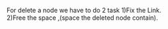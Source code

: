 For delete a node we have to do 2 task
1)Fix the Link.  
2)Free the space ,(space the deleted node contain).  
